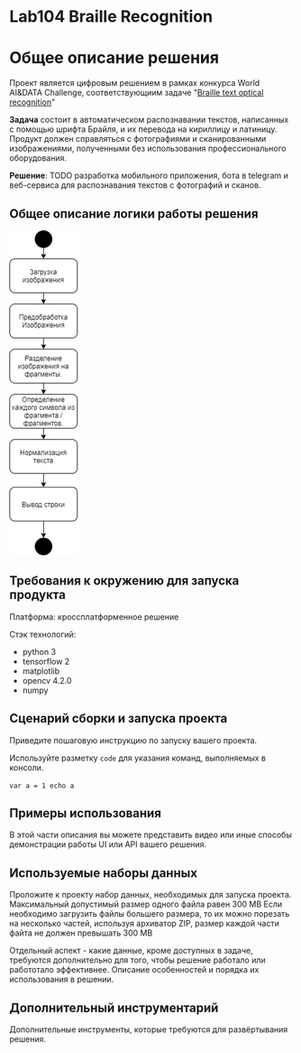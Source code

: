 # Lab104 Braille Recognition

# Общее описание решения

Проект является цифровым решением в рамках конкурса World AI&DATA Challenge, соответствующиим задаче "[Braille text optical recognition](https://git.asi.ru/tasks/world-ai-and-data-challenge/braille-text-optical-recognition)"

**Задача** состоит в автоматическом распознавании текстов, написанных с помощью шрифта Брайля, и их перевода на кириллицу и латиницу. 
Продукт должен справляться с фотографиями и сканированными изображениями, полученными без использования профессионального оборудования.

**Решение**: TODO разработка мобильного приложения, бота в telegram и веб-сервиса для распознавания текстов с фотографий и сканов.

## Общее описание логики работы решения

![Диаграмма](diagram.jpg)
## Требования к окружению для запуска продукта
Платформа: кроссплатформенное решение

Стэк технологий:
- python 3
- tensorflow 2
- matplotlib
- opencv 4.2.0
- numpy

## Сценарий сборки и запуска проекта
Приведите пошаговую инструкцию по запуску вашего проекта.

Используйте разметку `code` для указания команд, выполняемых в консоли.

`var a = 1
 echo a
`

## Примеры использования
В этой части описания вы можете представить видео или иные способы демонстрации работы UI или API вашего решения.

## Используемые наборы данных
Проложите к проекту набор данных, необходимых для запуска проекта. Максимальный допустимый размер одного файла равен 300 MB
Если необходимо загрузить файлы большего размера, то их можно порезать на несколько частей, используя архиватор ZIP, размер каждой части файта не должен превышать 300 MB

Отдельный аспект - какие данные, кроме доступных в задаче, требуются дополнительно для того, чтобы решение работало или работотало эффективнее. Описание особенностей и порядка их использования в решении.

## Дополнительный инструментарий

Дополнительные инструменты, которые требуются для развёртывания решения.
